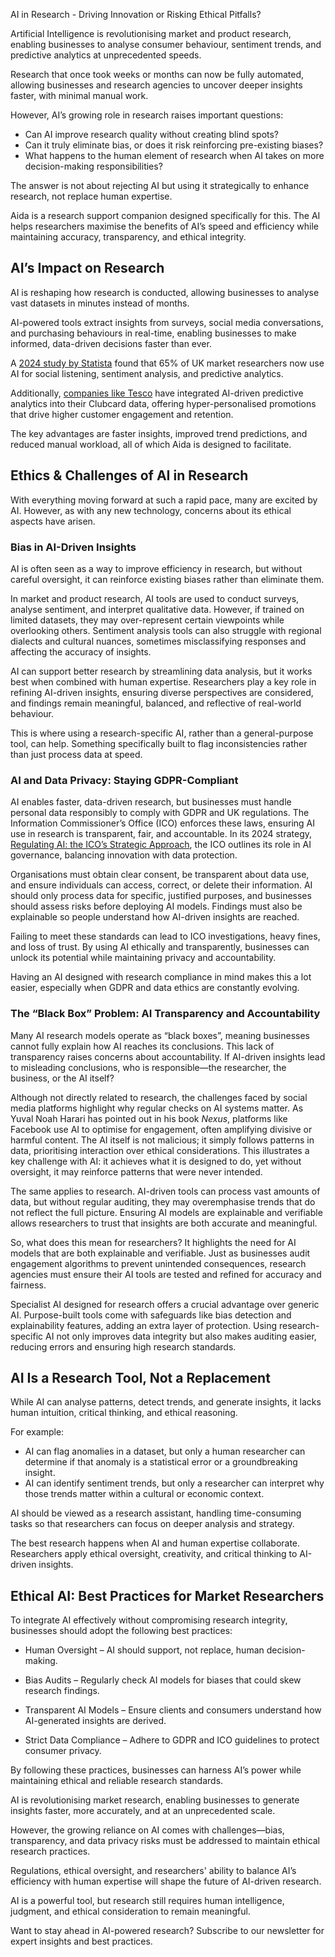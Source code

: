<a id="_w9d21afjo7sk"></a>AI in Research \- Driving Innovation or Risking Ethical Pitfalls?

  
Artificial Intelligence is revolutionising market and product research, enabling businesses to analyse consumer behaviour, sentiment trends, and predictive analytics at unprecedented speeds\.

Research that once took weeks or months can now be fully automated, allowing businesses and research agencies to uncover deeper insights faster, with minimal manual work\.

However, AI’s growing role in research raises important questions:

- Can AI improve research quality without creating blind spots?
- Can it truly eliminate bias, or does it risk reinforcing pre\-existing biases?
- What happens to the human element of research when AI takes on more decision\-making responsibilities?

The answer is not about rejecting AI but using it strategically to enhance research, not replace human expertise\.

Aida is a research support companion designed specifically for this\. The AI helps researchers maximise the benefits of AI’s speed and efficiency while maintaining accuracy, transparency, and ethical integrity\.

## <a id="_yzwakvsexpog"></a>__AI’s Impact on Research__

AI is reshaping how research is conducted, allowing businesses to analyse vast datasets in minutes instead of months\.

AI\-powered tools extract insights from surveys, social media conversations, and purchasing behaviours in real\-time, enabling businesses to make informed, data\-driven decisions faster than ever\.

A [2024 study by Statista](https://www.statista.com/statistics/1480115/ai-marketing-uk/) found that 65% of UK market researchers now use AI for social listening, sentiment analysis, and predictive analytics\.

Additionally, [companies like Tesco](https://www.thegrocer.co.uk/news/tesco-exploring-how-ai-could-nudge-clubcard-customers/695600.article) have integrated AI\-driven predictive analytics into their Clubcard data, offering hyper\-personalised promotions that drive higher customer engagement and retention\.

The key advantages are faster insights, improved trend predictions, and reduced manual workload, all of which Aida is designed to facilitate\.

## <a id="_35tls7rxzpnm"></a>Ethics & Challenges of AI in Research

With everything moving forward at such a rapid pace, many are excited by AI\. However, as with any new technology, concerns about its ethical aspects have arisen\. 

### <a id="_2gs6uoece8pv"></a>Bias in AI\-Driven Insights

AI is often seen as a way to improve efficiency in research, but without careful oversight, it can reinforce existing biases rather than eliminate them\.

In market and product research, AI tools are used to conduct surveys, analyse sentiment, and interpret qualitative data\. However, if trained on limited datasets, they may over\-represent certain viewpoints while overlooking others\. Sentiment analysis tools can also struggle with regional dialects and cultural nuances, sometimes misclassifying responses and affecting the accuracy of insights\.

AI can support better research by streamlining data analysis, but it works best when combined with human expertise\. Researchers play a key role in refining AI\-driven insights, ensuring diverse perspectives are considered, and findings remain meaningful, balanced, and reflective of real\-world behaviour\.

This is where using a research\-specific AI, rather than a general\-purpose tool, can help\. Something specifically built to flag inconsistencies rather than just process data at speed\.

### <a id="_e355qb64zzck"></a>AI and Data Privacy: Staying GDPR\-Compliant

AI enables faster, data\-driven research, but businesses must handle personal data responsibly to comply with GDPR and UK regulations\. The Information Commissioner’s Office \(ICO\) enforces these laws, ensuring AI use in research is transparent, fair, and accountable\. In its 2024 strategy, [Regulating AI: the ICO’s Strategic Approach](https://ico.org.uk/media/about-the-ico/consultation-responses/4029424/regulating-ai-the-icos-strategic-approach.pdf), the ICO outlines its role in AI governance, balancing innovation with data protection\.

Organisations must obtain clear consent, be transparent about data use, and ensure individuals can access, correct, or delete their information\. AI should only process data for specific, justified purposes, and businesses should assess risks before deploying AI models\. Findings must also be explainable so people understand how AI\-driven insights are reached\.

Failing to meet these standards can lead to ICO investigations, heavy fines, and loss of trust\. By using AI ethically and transparently, businesses can unlock its potential while maintaining privacy and accountability\.

Having an AI designed with research compliance in mind makes this a lot easier, especially when GDPR and data ethics are constantly evolving\.

### <a id="_4kg86jmfuh35"></a>The “Black Box” Problem: AI Transparency and Accountability

Many AI research models operate as “black boxes”, meaning businesses cannot fully explain how AI reaches its conclusions\. This lack of transparency raises concerns about accountability\. If AI\-driven insights lead to misleading conclusions, who is responsible—the researcher, the business, or the AI itself?

Although not directly related to research, the challenges faced by social media platforms highlight why regular checks on AI systems matter\. As Yuval Noah Harari has pointed out in his book *Nexus*, platforms like Facebook use AI to optimise for engagement, often amplifying divisive or harmful content\. The AI itself is not malicious; it simply follows patterns in data, prioritising interaction over ethical considerations\. This illustrates a key challenge with AI: it achieves what it is designed to do, yet without oversight, it may reinforce patterns that were never intended\.

The same applies to research\. AI\-driven tools can process vast amounts of data, but without regular auditing, they may overemphasise trends that do not reflect the full picture\. Ensuring AI models are explainable and verifiable allows researchers to trust that insights are both accurate and meaningful\.

So, what does this mean for researchers? It highlights the need for AI models that are both explainable and verifiable\. Just as businesses audit engagement algorithms to prevent unintended consequences, research agencies must ensure their AI tools are tested and refined for accuracy and fairness\.

Specialist AI designed for research offers a crucial advantage over generic AI\. Purpose\-built tools come with safeguards like bias detection and explainability features, adding an extra layer of protection\. Using research\-specific AI not only improves data integrity but also makes auditing easier, reducing errors and ensuring high research standards\.

## <a id="_is1jqh7h4dz4"></a>AI Is a Research Tool, Not a Replacement

While AI can analyse patterns, detect trends, and generate insights, it lacks human intuition, critical thinking, and ethical reasoning\.

For example:

- AI can flag anomalies in a dataset, but only a human researcher can determine if that anomaly is a statistical error or a groundbreaking insight\.
- AI can identify sentiment trends, but only a researcher can interpret why those trends matter within a cultural or economic context\.

AI should be viewed as a research assistant, handling time\-consuming tasks so that researchers can focus on deeper analysis and strategy\.

The best research happens when AI and human expertise collaborate\. Researchers apply ethical oversight, creativity, and critical thinking to AI\-driven insights\.

## <a id="_xbv8ahl10pv5"></a>Ethical AI: Best Practices for Market Researchers

To integrate AI effectively without compromising research integrity, businesses should adopt the following best practices:

- Human Oversight – AI should support, not replace, human decision\-making\.  

- Bias Audits – Regularly check AI models for biases that could skew research findings\.  

- Transparent AI Models – Ensure clients and consumers understand how AI\-generated insights are derived\.  

- Strict Data Compliance – Adhere to GDPR and ICO guidelines to protect consumer privacy\.

By following these practices, businesses can harness AI’s power while maintaining ethical and reliable research standards\.

AI is revolutionising market research, enabling businesses to generate insights faster, more accurately, and at an unprecedented scale\.

However, the growing reliance on AI comes with challenges—bias, transparency, and data privacy risks must be addressed to maintain ethical research practices\.

Regulations, ethical oversight, and researchers' ability to balance AI’s efficiency with human expertise will shape the future of AI\-driven research\.

AI is a powerful tool, but research still requires human intelligence, judgment, and ethical consideration to remain meaningful\.

Want to stay ahead in AI\-powered research? Subscribe to our newsletter for expert insights and best practices\.

